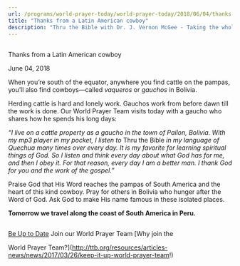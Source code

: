 ```yaml
---
url: /programs/world-prayer-today/world-prayer-today/2018/06/04/thanks-from-a-latin-american-cowboy
title: "Thanks from a Latin American cowboy"
description: "Thru the Bible with Dr. J. Vernon McGee - Taking the whole Word to the whole world"
---
```







## 
 Thanks from a Latin American cowboy


June 04, 2018




 When you’re south of the equator, anywhere you find cattle on the pampas, you’ll also find cowboys—called *vaqueros* or *gauchos* in Bolivia.   

  

Herding cattle is hard and lonely work. Gauchos work from before dawn till the work is done. Our World Prayer Team visits today with a gaucho who shares how he spends his long days:  

 *“I live on a cattle property as a gaucho in the town of Pailon, Bolivia. With my mp3 player in my pocket, I listen to* Thru the Bible *in my language of Quechua many times over every day. It is my favorite for learning spiritual things of God. So I listen and think every day about what God has for me, and then I obey it. For that reason, every day I am a better man. I thank God for you and the work of the gospel.”*   

  

Praise God that His Word reaches the pampas of South America and the heart of this kind cowboy. Pray for others in Bolivia who hunger after the Word of God. Ask God to make His name famous in these isolated places.   

 **Tomorrow we travel along the coast of South America in Peru.**   

  






## 




[Be Up to Date](http://feeds.feedburner.com/WorldPrayerToday "World Prayer Today RSS Feed")
Join our World Prayer Team
[Why join the  

World Prayer Team?](http://ttb.org/resources/articles-news/news/2017/03/26/keep-it-up-world-prayer-team!)




